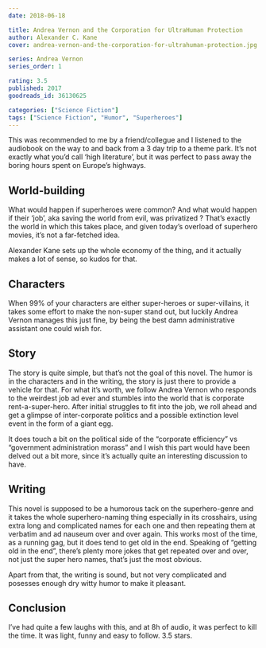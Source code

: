 ```yaml
---
date: 2018-06-18

title: Andrea Vernon and the Corporation for UltraHuman Protection
author: Alexander C. Kane
cover: andrea-vernon-and-the-corporation-for-ultrahuman-protection.jpg

series: Andrea Vernon
series_order: 1

rating: 3.5
published: 2017
goodreads_id: 36130625

categories: ["Science Fiction"]
tags: ["Science Fiction", "Humor", "Superheroes"]
---
```


This was recommended to me by a friend/collegue and I listened to the audiobook on the way to and back from a 3 day trip to a theme park. It’s not exactly what you’d call ‘high literature’, but it was perfect to pass away the boring hours spent on Europe’s highways.

<!--more-->

## World-building

What would happen if superheroes were common? And what would happen if their ‘job’, aka saving the world from evil, was privatized ? That’s exactly the world in which this takes place, and given today’s overload of superhero movies, it’s not a far-fetched idea.

Alexander Kane sets up the whole economy of the thing, and it actually makes a lot of sense, so kudos for that.

## Characters

When 99% of your characters are either super-heroes or super-villains, it takes some effort to make the non-super stand out, but luckily Andrea Vernon manages this just fine, by being the best damn administrative assistant one could wish for.

## Story

The story is quite simple, but that’s not the goal of this novel. The humor is in the characters and in the writing, the story is just there to provide a vehicle for that. For what it’s worth, we follow Andrea Vernon who responds to the weirdest job ad ever and stumbles into the world that is corporate rent-a-super-hero. After initial struggles to fit into the job, we roll ahead and get a glimpse of inter-corporate politics and a possible extinction level event in the form of a giant egg.

It does touch a bit on the political side of the “corporate efficiency” vs “government administration morass” and I wish this part would have been delved out a bit more, since it’s actually quite an interesting discussion to have.

## Writing

This novel is supposed to be a humorous tack on the superhero-genre and it takes the whole superhero-naming thing especially in its crosshairs, using extra long and complicated names for each one and then repeating them at verbatim and ad nauseum over and over again. This works most of the time, as a running gag, but it does tend to get old in the end. Speaking of “getting old in the end”, there’s plenty more jokes that get repeated over and over, not just the super hero names, that’s just the most obvious.

Apart from that, the writing is sound, but not very complicated and posesses enough dry witty humor to make it pleasant.

## Conclusion

I’ve had quite a few laughs with this, and at 8h of audio, it was perfect to kill the time. It was light, funny and easy to follow. 3.5 stars.
